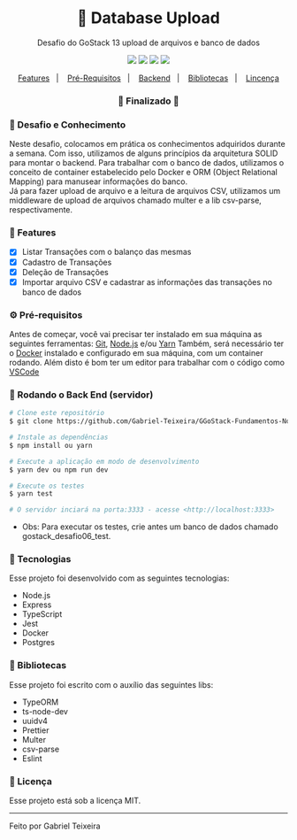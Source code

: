 <h1 align="center">
    🚀 Database Upload
</h1>
<p align="center">Desafio do GoStack 13 upload de arquivos e banco de dados</p>

<p align="center">
  <img src="https://img.shields.io/badge/node-12.13.1-green"/>
  <!--<img src="https://img.shields.io/badge/repo%20size-2.00%20MB-informational" />-->
  <img src="https://img.shields.io/badge/score-10.00-important" />
  <img src="https://img.shields.io/badge/last%20commit-august-blue" />
  <img src="https://img.shields.io/badge/license-MIT-success"/>
</p>

<p align="center">
  <a href="#-features">Features</a>&nbsp;&nbsp;&nbsp;|&nbsp;&nbsp;&nbsp;
  <a href="#-pré-requisitos">Pré-Requisitos</a>&nbsp;&nbsp;&nbsp;|&nbsp;&nbsp;&nbsp;
  <a href="#-rodando-o-back-end-servidor">Backend</a>&nbsp;&nbsp;&nbsp;|&nbsp;&nbsp;&nbsp;
  <a href="#-bibliotecas">Bibliotecas</a>&nbsp;&nbsp;&nbsp;|&nbsp;&nbsp;&nbsp;
  <a href="#licença">Lincença</a>
</p>

<h3 align="center"> 
🚧  Finalizado  🚧
</h3>

### 📌 Desafio e Conhecimento
Neste desafio, colocamos em prática os conhecimentos adquiridos durante a semana.
Com isso, utilizamos de alguns princípios da arquitetura SOLID para montar o backend.
Para trabalhar com o banco de dados, utilizamos o conceito de container estabelecido pelo 
Docker e ORM (Object Relational Mapping) para manusear informações do banco.
<br>
Já para fazer upload de arquivo e a leitura de arquivos CSV, utilizamos um middleware de 
upload de arquivos chamado multer e a lib csv-parse, respectivamente.

### 📎 Features

- [x] Listar Transações com o balanço das mesmas
- [x] Cadastro de Transações
- [x] Deleção de Transações
- [x] Importar arquivo CSV e cadastrar as informações das transações no banco de dados

### ⚙ Pré-requisitos

Antes de começar, você vai precisar ter instalado em sua máquina as seguintes ferramentas:
[Git](https://git-scm.com), [Node.js](https://nodejs.org/en/) e/ou [Yarn](https://https://yarnpkg.com/)
Também, será necessário ter o [Docker](https://www.docker.com/) instalado e configurado em sua máquina, com um container rodando.
Além disto é bom ter um editor para trabalhar com o código como [VSCode](https://code.visualstudio.com/)

### 🎲 Rodando o Back End (servidor)

```bash
# Clone este repositório
$ git clone https://github.com/Gabriel-Teixeira/GGoStack-Fundamentos-Nodejs

# Instale as dependências
$ npm install ou yarn

# Execute a aplicação em modo de desenvolvimento
$ yarn dev ou npm run dev

# Execute os testes
$ yarn test

# O servidor inciará na porta:3333 - acesse <http://localhost:3333>
```

* Obs: Para executar os testes, crie antes um banco de dados chamado gostack_desafio06_test.

### 🚀 Tecnologias

Esse projeto foi desenvolvido com as seguintes tecnologias:

- Node.js
- Express
- TypeScript
- Jest
- Docker
- Postgres

### 📕 Bibliotecas

Esse projeto foi escrito com o auxílio das seguintes libs:

- TypeORM
- ts-node-dev
- uuidv4
- Prettier
- Multer
- csv-parse
- Eslint

### 📝 Licença

Esse projeto está sob a licença MIT.

<hr/>

Feito por Gabriel Teixeira
